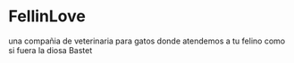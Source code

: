 # FellinLove
una compañia de veterinaria para gatos donde atendemos a tu felino como si fuera la diosa Bastet
